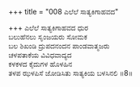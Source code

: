+++
title = "008 ಎಲೆಲೆ ಸಾತ್ಯಕಿಗಾಹವದ"

+++
ಎಲೆಲೆ ಸಾತ್ಯಕಿಗಾಹವದ ಧುರ  
ಬಲುಹೆನಲು ಸೃಂಜಯರು ಸೋಮಕ  
ಬಲ ಶಿಖಂಡಿ ದ್ರುಪದನಂದನ ಪಾಂಡವಾತ್ಮಜರು  
ಚಳಪತಾಕೆಯ ವಿವಿಧವಾದ್ಯದ  
ಕಳಕಳದ ಕೈದುಗಳ ಹೊಳಹಿನ  
ತಳಪ ಝಳಪಿಸೆ ಜೋಡಿಸಿತು ಸಾತ್ಯಕಿಯ ಬಳಸಿನಲಿ     ॥8॥